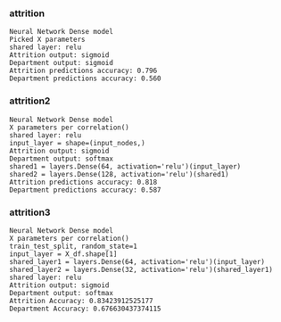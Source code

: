 

### attrition
    Neural Network Dense model
    Picked X parameters
    shared layer: relu
    Attrition output: sigmoid
    Department output: sigmoid
    Attrition predictions accuracy: 0.796
    Department predictions accuracy: 0.560

### attrition2
    Neural Network Dense model
    X parameters per correlation() 
    shared layer: relu
    input_layer = shape=(input_nodes,)
    Attrition output: sigmoid
    Department output: softmax
    shared1 = layers.Dense(64, activation='relu')(input_layer)
    shared2 = layers.Dense(128, activation='relu')(shared1)
    Attrition predictions accuracy: 0.818
    Department predictions accuracy: 0.587

### attrition3
    Neural Network Dense model
    X parameters per correlation()
    train_test_split, random_state=1
    input_layer = X_df.shape[1]
    shared_layer1 = layers.Dense(64, activation='relu')(input_layer)
    shared_layer2 = layers.Dense(32, activation='relu')(shared_layer1)
    shared layer: relu
    Attrition output: sigmoid
    Department output: softmax
    Attrition Accuracy: 0.83423912525177
    Department Accuracy: 0.676630437374115
